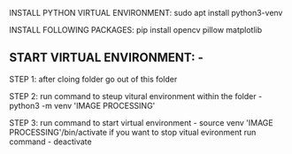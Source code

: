 
INSTALL PYTHON VIRTUAL ENVIRONMENT: sudo apt install python3-venv

INSTALL FOLLOWING PACKAGES: pip install opencv pillow matplotlib

START VIRTUAL ENVIRONMENT: -
-------------------------
STEP 1: after cloing folder go out of this folder

STEP 2: run command to steup vitural environment within the folder - python3 -m venv 'IMAGE PROCESSING'

STEP 3: run command to start virtual environment - source venv 'IMAGE PROCESSING'/bin/activate
        if you want to stop vitual evironment run command - deactivate 
